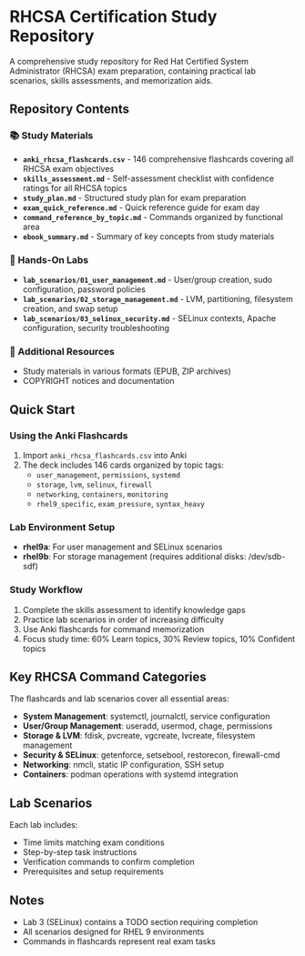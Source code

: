# RHCSA Certification Study Repository

A comprehensive study repository for Red Hat Certified System Administrator (RHCSA) exam preparation, containing practical lab scenarios, skills assessments, and memorization aids.

## Repository Contents

### 📚 Study Materials
- **`anki_rhcsa_flashcards.csv`** - 146 comprehensive flashcards covering all RHCSA exam objectives
- **`skills_assessment.md`** - Self-assessment checklist with confidence ratings for all RHCSA topics
- **`study_plan.md`** - Structured study plan for exam preparation
- **`exam_quick_reference.md`** - Quick reference guide for exam day
- **`command_reference_by_topic.md`** - Commands organized by functional area
- **`ebook_summary.md`** - Summary of key concepts from study materials

### 🧪 Hands-On Labs
- **`lab_scenarios/01_user_management.md`** - User/group creation, sudo configuration, password policies
- **`lab_scenarios/02_storage_management.md`** - LVM, partitioning, filesystem creation, and swap setup  
- **`lab_scenarios/03_selinux_security.md`** - SELinux contexts, Apache configuration, security troubleshooting

### 💾 Additional Resources
- Study materials in various formats (EPUB, ZIP archives)
- COPYRIGHT notices and documentation

## Quick Start

### Using the Anki Flashcards
1. Import `anki_rhcsa_flashcards.csv` into Anki
2. The deck includes 146 cards organized by topic tags:
   - `user_management`, `permissions`, `systemd`
   - `storage`, `lvm`, `selinux`, `firewall`  
   - `networking`, `containers`, `monitoring`
   - `rhel9_specific`, `exam_pressure`, `syntax_heavy`

### Lab Environment Setup
- **rhel9a**: For user management and SELinux scenarios
- **rhel9b**: For storage management (requires additional disks: /dev/sdb-sdf)

### Study Workflow
1. Complete the skills assessment to identify knowledge gaps
2. Practice lab scenarios in order of increasing difficulty
3. Use Anki flashcards for command memorization
4. Focus study time: 60% Learn topics, 30% Review topics, 10% Confident topics

## Key RHCSA Command Categories

The flashcards and lab scenarios cover all essential areas:
- **System Management**: systemctl, journalctl, service configuration
- **User/Group Management**: useradd, usermod, chage, permissions
- **Storage & LVM**: fdisk, pvcreate, vgcreate, lvcreate, filesystem management
- **Security & SELinux**: getenforce, setsebool, restorecon, firewall-cmd
- **Networking**: nmcli, static IP configuration, SSH setup
- **Containers**: podman operations with systemd integration

## Lab Scenarios

Each lab includes:
- Time limits matching exam conditions
- Step-by-step task instructions
- Verification commands to confirm completion
- Prerequisites and setup requirements

## Notes
- Lab 3 (SELinux) contains a TODO section requiring completion
- All scenarios designed for RHEL 9 environments
- Commands in flashcards represent real exam tasks

